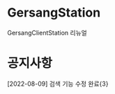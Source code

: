 # GersangStation
GersangClientStation 리뉴얼

# 공지사항
[2022-08-09] 검색 기능 수정 완료{3}
<!-- [2022-04-21] 거상 게임스타터 오류 해결방법{6} -->
<!-- [2022-03-24] 패치 후 오류 발생 시 해결방법{5} -->
<!-- [2022-03-07] 검색보상 수령 시 오류가 뜬다면?{4} -->
<!-- [2022-02-23] 오늘 패치하는데 오류가 뜬다면?{3} -->
<!-- [2022-02-18] 리뉴얼 기념 인사말{1} -->

